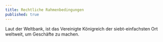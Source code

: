 ```yaml
---
title: Rechtliche Rahmenbedingungen
published: true
---
```


Laut der Weltbank, ist das Vereinigte Königreich der siebt-einfachsten Ort weltweit, um Geschäfte zu machen.
